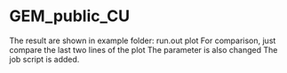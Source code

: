 # GEM_public_CU
The result are shown in example folder: run.out plot
For comparison, just compare the last two lines of the plot
The parameter is also changed
The job script is added.
